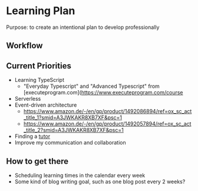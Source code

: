 # Learning Plan

Purpose: to create an intentional plan to develop professionally

## Workflow

## Current Priorities

- Learning TypeScript
  - "Everyday Typescript" and "Advanced Typescript" from [executeprogram.com](https://www.executeprogram.com/course
- Serverless
- Event-driven architecture
  - https://www.amazon.de/-/en/gp/product/1492086894/ref=ox_sc_act_title_1?smid=A3JWKAKR8XB7XF&psc=1
  - https://www.amazon.de/-/en/gp/product/1492057894/ref=ox_sc_act_title_2?smid=A3JWKAKR8XB7XF&psc=1
- Finding a [tutor](./tutoring_plan.md)
- Improve my communication and collaboration

## How to get there

- Scheduling learning times in the calendar every week
- Some kind of blog writing goal, such as one blog post every 2 weeks?
